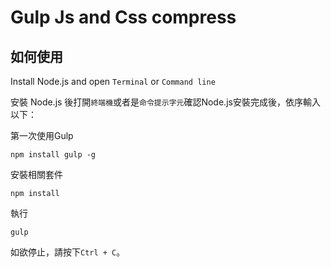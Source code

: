 # Gulp Js and Css compress

## 如何使用

Install Node.js and open `Terminal` or `Command line`

安裝 Node.js 後打開`終端機`或者是`命令提示字元`確認Node.js安裝完成後，依序輸入以下：

第一次使用Gulp

	npm install gulp -g

安裝相關套件

	npm install

執行

	gulp

如欲停止，請按下`Ctrl + C`。
